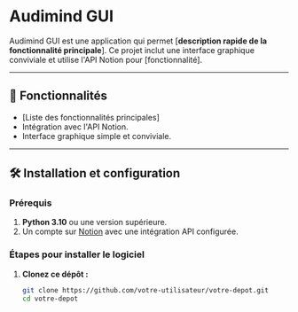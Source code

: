 # Audimind GUI

Audimind GUI est une application qui permet [**description rapide de la fonctionnalité principale**]. Ce projet inclut une interface graphique conviviale et utilise l'API Notion pour [fonctionnalité].

---

## 🚀 Fonctionnalités

- [Liste des fonctionnalités principales]
- Intégration avec l'API Notion.
- Interface graphique simple et conviviale.

---

## 🛠️ Installation et configuration

### Prérequis

1. **Python 3.10** ou une version supérieure.
2. Un compte sur [Notion](https://www.notion.so/) avec une intégration API configurée.

### Étapes pour installer le logiciel

1. **Clonez ce dépôt :**
   ```bash
   git clone https://github.com/votre-utilisateur/votre-depot.git
   cd votre-depot
